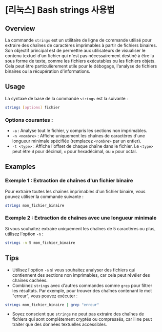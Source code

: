 # [리눅스] Bash strings 사용법

## Overview
La commande `strings` est un utilitaire de ligne de commande utilisé pour extraire des chaînes de caractères imprimables à partir de fichiers binaires. Son objectif principal est de permettre aux utilisateurs de visualiser le contenu textuel d'un fichier qui n'est pas nécessairement destiné à être lu sous forme de texte, comme les fichiers exécutables ou les fichiers objets. Cela peut être particulièrement utile pour le débogage, l'analyse de fichiers binaires ou la récupération d'informations.

## Usage
La syntaxe de base de la commande `strings` est la suivante :

```bash
strings [options] fichier
```

### Options courantes :
- `-a` : Analyse tout le fichier, y compris les sections non imprimables.
- `-n <nombre>` : Affiche uniquement les chaînes de caractères d'une longueur minimale spécifiée (remplacez `<nombre>` par un entier).
- `-t <type>` : Affiche l'offset de chaque chaîne dans le fichier. Le `<type>` peut être `d` pour décimal, `x` pour hexadécimal, ou `o` pour octal.

## Examples
### Exemple 1 : Extraction de chaînes d'un fichier binaire
Pour extraire toutes les chaînes imprimables d'un fichier binaire, vous pouvez utiliser la commande suivante :

```bash
strings mon_fichier_binaire
```

### Exemple 2 : Extraction de chaînes avec une longueur minimale
Si vous souhaitez extraire uniquement les chaînes de 5 caractères ou plus, utilisez l'option `-n` :

```bash
strings -n 5 mon_fichier_binaire
```

## Tips
- Utilisez l'option `-a` si vous souhaitez analyser des fichiers qui contiennent des sections non imprimables, car cela peut révéler des chaînes cachées.
- Combinez `strings` avec d'autres commandes comme `grep` pour filtrer les résultats. Par exemple, pour trouver des chaînes contenant le mot "erreur", vous pouvez exécuter :

```bash
strings mon_fichier_binaire | grep "erreur"
```
- Soyez conscient que `strings` ne peut pas extraire des chaînes de fichiers qui sont complètement cryptés ou compressés, car il ne peut traiter que des données textuelles accessibles.